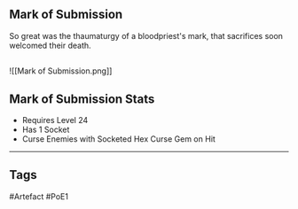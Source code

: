 ## Mark of Submission
So great was the thaumaturgy of a bloodpriest's mark,
that sacrifices soon welcomed their death.
##
![[Mark of Submission.png]]
## Mark of Submission Stats
- Requires Level 24
- Has 1 Socket
- Curse Enemies with Socketed Hex Curse Gem on Hit


---
## Tags
#Artefact
#PoE1